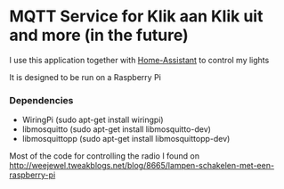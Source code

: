# MQTT Service for Klik aan Klik uit and more (in the future)

I use this application together with [Home-Assistant](home-assistant.io) to control my lights

It is designed to be run on a Raspberry Pi

### Dependencies

* WiringPi (sudo apt-get install wiringpi)
* libmosquitto (sudo apt-get install libmosquitto-dev)
* libmosquittopp (sudo apt-get install libmosquittopp-dev)

Most of the code for controlling the radio I found on http://weejewel.tweakblogs.net/blog/8665/lampen-schakelen-met-een-raspberry-pi
